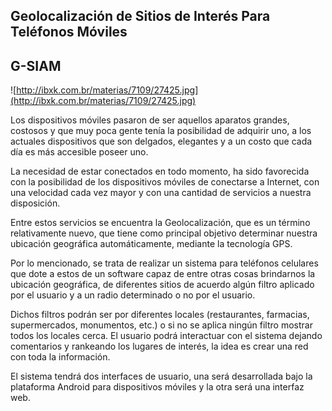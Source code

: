 ## Geolocalización de Sitios de Interés Para Teléfonos Móviles ##

## G-SIAM ##

![http://ibxk.com.br/materias/7109/27425.jpg](http://ibxk.com.br/materias/7109/27425.jpg)

Los dispositivos móviles pasaron de ser aquellos aparatos grandes, costosos y que muy poca gente tenía la posibilidad de adquirir uno, a los actuales dispositivos que son delgados, elegantes y a un costo que cada día es más accesible poseer uno.

La necesidad de estar conectados en todo momento, ha sido favorecida con la posibilidad de los dispositivos móviles de conectarse a Internet, con una velocidad cada vez mayor y con una cantidad de servicios a nuestra disposición.

Entre estos servicios se encuentra la Geolocalización, que es un término relativamente nuevo, que tiene como principal objetivo determinar nuestra ubicación geográfica automáticamente, mediante la tecnología GPS.

Por lo mencionado, se trata de realizar un sistema para teléfonos celulares que dote a estos de un software capaz de entre otras cosas brindarnos la ubicación geográfica, de diferentes sitios de acuerdo algún filtro aplicado por el usuario y a un radio determinado o no por el usuario.

Dichos filtros podrán ser por diferentes locales (restaurantes, farmacias, supermercados, monumentos, etc.) o si no se aplica ningún filtro mostrar todos los locales cerca. El usuario podrá interactuar con el sistema dejando comentarios y rankeando los lugares de interés, la idea es crear una red con toda la información.

El sistema tendrá dos interfaces de usuario, una será desarrollada bajo la plataforma Android para dispositivos móviles y la otra será una interfaz web.